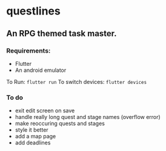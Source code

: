# questlines

## An RPG themed task master.

### Requirements:
- Flutter
- An android emulator

To Run: `flutter run`
To switch devices: `flutter devices`

### To do
- exit edit screen on save
- handle really long quest and stage names (overflow error)
- make reoccuring quests and stages
- style it better
- add a map page
- add deadlines